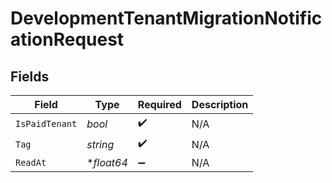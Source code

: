 # DevelopmentTenantMigrationNotificationRequest


## Fields

| Field              | Type               | Required           | Description        |
| ------------------ | ------------------ | ------------------ | ------------------ |
| `IsPaidTenant`     | *bool*             | :heavy_check_mark: | N/A                |
| `Tag`              | *string*           | :heavy_check_mark: | N/A                |
| `ReadAt`           | **float64*         | :heavy_minus_sign: | N/A                |